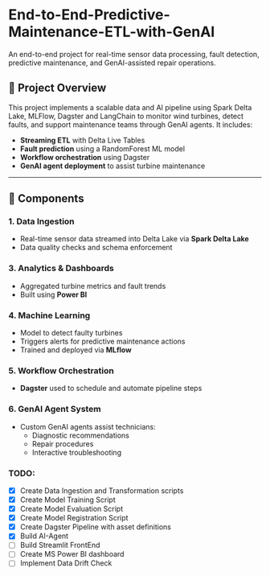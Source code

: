 # End-to-End-Predictive-Maintenance-ETL-with-GenAI

An end-to-end project for real-time sensor data processing, fault detection, predictive maintenance, and GenAI-assisted repair operations.

## 🚀 Project Overview

This project implements a scalable data and AI pipeline using Spark Delta Lake, MLFlow, Dagster and LangChain to monitor wind turbines, detect faults, and support maintenance teams through GenAI agents. It includes:

- **Streaming ETL** with Delta Live Tables
- **Fault prediction** using a RandomForest ML model
- **Workflow orchestration** using Dagster
- **GenAI agent deployment** to assist turbine maintenance

---

## 🔧 Components

### 1. Data Ingestion
- Real-time sensor data streamed into Delta Lake via **Spark Delta Lake**
- Data quality checks and schema enforcement

### 3. Analytics & Dashboards
- Aggregated turbine metrics and fault trends
- Built using **Power BI**

### 4. Machine Learning
- Model to detect faulty turbines
- Triggers alerts for predictive maintenance actions
- Trained and deployed via **MLflow**

### 5. Workflow Orchestration
- **Dagster** used to schedule and automate pipeline steps

### 6. GenAI Agent System
- Custom GenAI agents assist technicians:
  - Diagnostic recommendations
  - Repair procedures
  - Interactive troubleshooting


### TODO:
- [x] Create Data Ingestion and Transformation scripts
- [x] Create Model Training Script
- [x] Create Model Evaluation Script
- [x] Create Model Registration Script
- [x] Create Dagster Pipeline with asset definitions
- [x] Build AI-Agent
- [ ] Build Streamlit FrontEnd
- [ ] Create MS Power BI dashboard
- [ ] Implement Data Drift Check